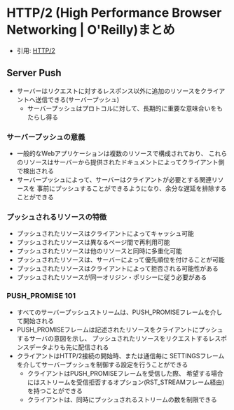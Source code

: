 # HTTP/2 (High Performance Browser Networking | O'Reilly)まとめ
- 引用: [HTTP/2](https://hpbn.co/http2/)

## Server Push
- サーバーはリクエストに対するレスポンス以外に追加のリソースをクライアントへ送信できる(サーバープッシュ)
  - サーバープッシュはプロトコルに対して、長期的に重要な意味合いをもたらし得る

### サーバープッシュの意義
- 一般的なWebアプリケーションは複数のリソースで構成されており、
  これらのリソースはサーバーから提供されたドキュメントによってクライアント側で検出される
- サーバープッシュによって、サーバーはクライアントが必要とする関連リソースを
  事前にプッシュすることができるようになり、余分な遅延を排除することができる

### プッシュされるリソースの特徴
- プッシュされたリソースはクライアントによってキャッシュ可能
- プッシュされたリソースは異なるページ間で再利用可能
- プッシュされたリソースは他のリソースと同時に多重化可能
- プッシュされたリソースは、サーバーによって優先順位を付けることが可能
- プッシュされたリソースはクライアントによって拒否される可能性がある
- プッシュされたリソースが同一オリジン・ポリシーに従う必要がある

### PUSH_PROMISE 101
- すべてのサーバープッシュストリームは、PUSH_PROMISEフレームを介して開始される
- PUSH_PROMISEフレームは記述されたリソースをクライアントにプッシュするサーバの意図を示し、
  プッシュされたリソースをリクエストするレスポンスデータよりも先に配信される
- クライアントはHTTP/2接続の開始時、または通信毎に
  SETTINGSフレームを介してサーバープッシュを制御する設定を行うことができる
  - クライアントはPUSH_PROMISEフレームを受信した際、
    希望する場合にはストリームを受信拒否するオプション(RST_STREAMフレーム経由)を持つことができる
  - クライアントは、同時にプッシュされるストリームの数を制限できる
